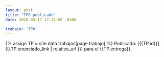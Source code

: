 ```yaml
---
layout: post
title: "TP0 publicado"
date: 2018-03-17 17:32:00 -0300

trabajo: 'TP0'
---
```

{% assign TP = site.data.trabajos[page.trabajo] %}
Publicado: [{{TP.id}}]({{TP.enunciado_link | relative_url }}) para el {{TP.entrega}}.
